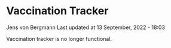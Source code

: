 Vaccination Tracker
================
Jens von Bergmann
Last updated at 13 September, 2022 - 18:03

Vaccination tracker is no longer functional.
